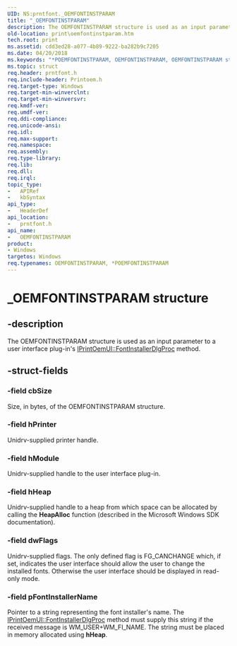 ```yaml
---
UID: NS:prntfont._OEMFONTINSTPARAM
title: "_OEMFONTINSTPARAM"
description: The OEMFONTINSTPARAM structure is used as an input parameter to a user interface plug-in's IPrintOemUI::FontInstallerDlgProc method.
old-location: print\oemfontinstparam.htm
tech.root: print
ms.assetid: cdd3ed28-a077-4b89-9222-ba282b9c7205
ms.date: 04/20/2018
ms.keywords: "*POEMFONTINSTPARAM, OEMFONTINSTPARAM, OEMFONTINSTPARAM structure [Print Devices], POEMFONTINSTPARAM, POEMFONTINSTPARAM structure pointer [Print Devices], _OEMFONTINSTPARAM, print.oemfontinstparam, print_unidrv-pscript_ui_d306ca78-7f06-4ccf-a501-7470f33f96cb.xml, prntfont/OEMFONTINSTPARAM, prntfont/POEMFONTINSTPARAM"
ms.topic: struct
req.header: prntfont.h
req.include-header: Printoem.h
req.target-type: Windows
req.target-min-winverclnt: 
req.target-min-winversvr: 
req.kmdf-ver: 
req.umdf-ver: 
req.ddi-compliance: 
req.unicode-ansi: 
req.idl: 
req.max-support: 
req.namespace: 
req.assembly: 
req.type-library: 
req.lib: 
req.dll: 
req.irql: 
topic_type:
-	APIRef
-	kbSyntax
api_type:
-	HeaderDef
api_location:
-	prntfont.h
api_name:
-	OEMFONTINSTPARAM
product:
- Windows
targetos: Windows
req.typenames: OEMFONTINSTPARAM, *POEMFONTINSTPARAM
---
```


# _OEMFONTINSTPARAM structure


## -description


The OEMFONTINSTPARAM structure is used as an input parameter to a user interface plug-in's <a href="https://msdn.microsoft.com/library/windows/hardware/ff554176">IPrintOemUI::FontInstallerDlgProc</a> method.


## -struct-fields




### -field cbSize

Size, in bytes, of the OEMFONTINSTPARAM structure.


### -field hPrinter

Unidrv-supplied printer handle.


### -field hModule

Unidrv-supplied handle to the user interface plug-in.


### -field hHeap

Unidrv-supplied handle to a heap from which space can be allocated by calling the <b>HeapAlloc</b> function (described in the Microsoft Windows SDK documentation).


### -field dwFlags

Unidrv-supplied flags. The only defined flag is FG_CANCHANGE which, if set, indicates the user interface should allow the user to change the installed fonts. Otherwise the user interface should be displayed in read-only mode.


### -field pFontInstallerName

Pointer to a string representing the font installer's name. The <a href="https://msdn.microsoft.com/library/windows/hardware/ff554176">IPrintOemUI::FontInstallerDlgProc</a> method must supply this string if the received message is WM_USER+WM_FI_NAME. The string must be placed in memory allocated using <b>hHeap</b>.

